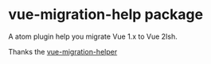 # vue-migration-help package

A atom plugin help you migrate Vue 1.x to Vue 2Ish.

Thanks the [vue-migration-helper](https://github.com/vuejs/vue-migration-helper)
